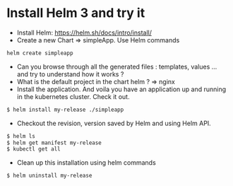 # Install Helm 3 and try it


- Install Helm: https://helm.sh/docs/intro/install/
- Create a new Chart => simpleApp. Use Helm commands
```sh
helm create simpleapp 
```
- Can you browse through all the  generated files : templates, values ... and try to understand how it works ? 
- What is the default project in the chart helm ? 
=> nginx
- Install the application. And voila you have an application up and running in the kubernetes cluster. Check it out.
```sh
$ helm install my-release ./simpleapp
```
- Checkout the revision, version saved by Helm and using Helm API.
```sh
$ helm ls
$ helm get manifest my-release
$ kubectl get all
```
- Clean up this installation using helm commands
```sh
$ helm uninstall my-release 
```





